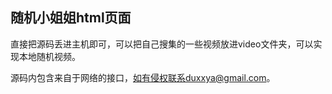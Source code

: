 ## 随机小姐姐html页面
直接把源码丢进主机即可，可以把自己搜集的一些视频放进video文件夹，可以实现本地随机视频。

源码内包含来自于网络的接口，如有侵权联系duxxya@gmail.com。
